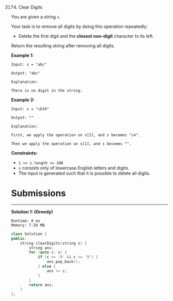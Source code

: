 3174. Clear Digits

You are given a string `s`.

Your task is to remove all digits by doing this operation repeatedly:

* Delete the first digit and the **closest non-digit** character to its left.

Return the resulting string after removing all digits.

 

**Example 1:**
```
Input: s = "abc"

Output: "abc"

Explanation:

There is no digit in the string.
```

**Example 2:**
```
Input: s = "cb34"

Output: ""

Explanation:

First, we apply the operation on s[2], and s becomes "c4".

Then we apply the operation on s[1], and s becomes "".
```
 

**Constraints:**

* `1 <= s.length <= 100`
* `s` consists only of lowercase English letters and digits.
* The input is generated such that it is possible to delete all digits.

# Submissions
---
**Solution 1: (Greedy)**
```
Runtime: 0 ms
Memory: 7.58 MB
```
```c++
class Solution {
public:
    string clearDigits(string s) {
        string ans;
        for (auto c: s) {
            if (c >= '0' && c <= '9') {
                ans.pop_back();
            } else {
                ans += c;
            }
        }
        return ans;
    }
};
```
